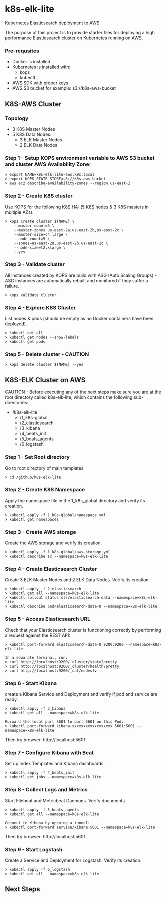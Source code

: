 # k8s-elk-lite
Kubernetes Elasticsearch deployment to AWS

The purpose of this project is to provide starter files for deploying a high performance Elasticsearch cluster on Kubernetes running on AWS.

### Pre-requsites
+ Docker is installed
+ Kubernetes is installed with:
  + kops
  + kubectl
+ AWS SDK with proper keys
+ AWS S3 bucket for example: s3://k8s-aws-bucket

## K8S-AWS Cluster
### Topology
  + 3 K8S Master Nodes
  + 5 K8S Data Nodes:
    + 3 ELK Master Nodes
    + 2 ELK Data Nodes

### Step 1 - Setup KOPS environment variable to AWS S3 bucket and cluster AWS Availability Zone:
```
> export NAME=k8s-elk-lite-aws.k8s.local
> export KOPS_STATE_STORE=s3://k8s-aws-bucket
> aws ec2 describe-availability-zones --region us-east-2
```
### Step 2 - Create K8S cluster
Use KOPS for the following K8S HA: (5 K8S nodes & 3 K8S masters in multiple AZs).
```
> kops create cluster ${NAME} \
    --master-count=3 \
    --master-zones us-east-2a,us-east-2b,us-east-2c \
    --master-size=c4.large \
    --node-count=5 \
    --zones=us-east-2a,us-east-2b,us-east-2c \
    --node-size=t2.xlarge \
    --yes
```
### Step 3 - Validate cluster
All instances created by KOPS are build with ASG (Auto Scaling Groups) - ASG instances are automatically rebuilt and monitored if they suffer a failure.
```
> kops validate cluster
```
### Step 4 - Explore K8S Cluster
List nodes & pods (should be empty as no Docker containers have been deployed).
```
> kubectl get all
> kubectl get nodes --show-labels
> kubectl get pods
```
### Step 5 - Delete cluster - CAUTION
```
> kops delete cluster ${NAME} --yes
```

## K8S-ELK Cluster on AWS
CAUTION - Before executing any of the next steps make sure you are at the root directory called k8s-elk-lite, which contains the following sub-directories:
- /k8s-elk-lite
  - /1_k8s-global
  - /2_elasticsearch
  - /3_kibana
  - /4_beats_init
  - /5_beats_agents
  - /6_logstash

### Step 1 - Set Root directory
Go to root directory of main templates
```
> cd /github/k8s-elk-lite
```

### Step 2 - Create K8S Namespace
Apply the namespace file in the 1_k8s_global directory and verify its creation.
```
> kubectl apply -f 1_k8s-global/namespace.yml
> kubectl get namespaces
```

### Step 3 - Create AWS storage
Create the AWS storage and verify its creation.
```
> kubectl apply -f 1_k8s-global/aws-storage.yml
> kubectl describe sc --namespace=k8s-elk-lite
```

### Step 4 - Create Elasticsearch Cluster
Create 3 ELK Master Nodes and 2 ELK Data Nodes.  Verify its creation.
```
> kubectl apply -f 2_elasticsearch
> kubectl get all --namespace=k8s-elk-lite
> kubectl rollout status sts/elasticsearch-data --namespace=k8s-elk-lite
> kubectl describe pod/elasticsearch-data-0 --namespace=k8s-elk-lite
```

### Step 5 - Access Elasticsearch URL
Check that your Elasticsearch cluster is functioning correctly by performing a request against the REST API:
```
> kubectl port-forward elasticsearch-data-0 9200:9200 --namespace=k8s-elk-lite

In a separate terminal, run:
> curl http://localhost:9200/_cluster/state?pretty
> curl http://localhost:9200/_cluster/health?pretty
> curl http://localhost:9200/_cat/nodes?v
```

### Step 6 - Start Kibana
create a Kibana Service and Deployment and verify if pod and service are ready.
```
> kubectl apply -f 3_kibana
> kubectl get all --namespace=k8s-elk-lite

Forward the local port 5601 to port 5601 on this Pod:
> kubectl port-forward kibana-xxxxxxxxxxxxxxxxxx 5601:5601 --namespace=k8s-elk-lite
```
Then try browser: http://localhost:5601

### Step 7 - Configure Kibana with Beat
Set up Index Templates and Kibana dashboards
```
> kubectl apply -f 4_beats_init
> kubectl get jobs --namespace=k8s-elk-lite
```

### Step 8 - Collect Logs and Metrics
Start Filebeat and Metricbeat Daemons.  Verify documents.
```
> kubectl apply -f 5_beats_agents
> kubectl get all --namespace=k8s-elk-lite

Connect to Kibana by opening a tunnel:
> kubectl port-forward service/kibana 5601 --namespace=k8s-elk-lite
```
Then try browser: http://localhost:5601

### Step 9 - Start Logstash
Create a Service and Deployment for Logstash.  Verify its creation.
```
> kubectl apply -f 6_logstash
> kubectl get all --namespace=k8s-elk-lite
```

## Next Steps
